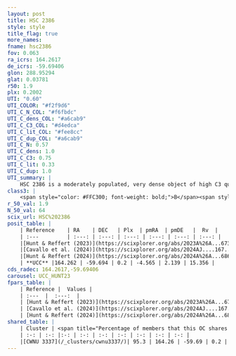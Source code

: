 ```yaml
---
layout: post
title: HSC 2386
style: style
title_flag: true
more_names: 
fname: hsc2386
fov: 0.063
ra_icrs: 164.2617
de_icrs: -59.69406
glon: 288.95294
glat: 0.03781
r50: 1.9
plx: 0.2002
UTI: "0.60"
UTI_COLOR: "#f2f9d6"
UTI_C_N_COL: "#f6fbdc"
UTI_C_dens_COL: "#a6cab9"
UTI_C_C3_COL: "#d4edca"
UTI_C_lit_COL: "#fee8cc"
UTI_C_dup_COL: "#a6cab9"
UTI_C_N: 0.57
UTI_C_dens: 1.0
UTI_C_C3: 0.75
UTI_C_lit: 0.33
UTI_C_dup: 1.0
UTI_summary: |
    HSC 2386 is a moderately populated, very dense object of high C3 quality. It was recently reported in the literature. This object shares a large percentage of members with a later reported entry.
class3: |
    <span style="color: #FFC300; font-weight: bold;">B</span><span style="color: green; font-weight: bold;">A</span>
r_50_val: 1.9
N_50_val: 64
scix_url: HSC%202386
posit_table: |
    | Reference    | RA    | DEC   | Plx  | pmRA  | pmDE   |  Rv  |
    | :---         | :---: | :---: | :---: | :---: | :---: | :---: |
    |[Hunt & Reffert (2023)](https://scixplorer.org/abs/2023A%26A...673A.114H) | 164.259 | -59.692 | 0.2 | -4.582 | 2.135 | 17.494 |
    |[Cavallo et al. (2024)](https://scixplorer.org/abs/2024AJ....167...12C) | 164.265 | -59.686 | 0.2 | -- | -- | -- |
    |[Hunt & Reffert (2024)](https://scixplorer.org/abs/2024A%26A...686A..42H) | 164.259 | -59.692 | 0.2 | -4.582 | 2.135 | 17.494 |
    | **UCC** |164.262 | -59.694 | 0.2 | -4.565 | 2.139 | 15.356 | 
cds_radec: 164.2617,-59.69406
carousel: UCC_HUNT23
fpars_table: |
    | Reference |  Values |
    | :---  |  :---:  |
    | [Hunt & Reffert (2023)](https://scixplorer.org/abs/2023A%26A...673A.114H) | `AV50=2.48, diffAV50=2.481, MOD50=13.212, logAge50=8.405` |
    | [Cavallo et al. (2024)](https://scixplorer.org/abs/2024AJ....167...12C) | `AV50=2.64, dMod50=12.75, logAge50=8.69, [Fe/H]50=-0.29` |
    | [Hunt & Reffert (2024)](https://scixplorer.org/abs/2024A%26A...686A..42H) | `MassJ=958.936` |
shared_table: |
    | Cluster | <span title="Percentage of members that this OC shares with the ones listed">%</span>   | RA   | DEC   | Plx   | pmRA  | pmDE  | Rv | UTI |
    | :-: | :-: |:-: | :-: | :-: | :-: | :-: | :-: | :-: |
    |[CWNU 3337](/_clusters/cwnu3337/)| 95.3 | 164.26 | -59.69 | 0.2 | -4.57 | 2.14 | 15.2 |0.03 |
---
```

